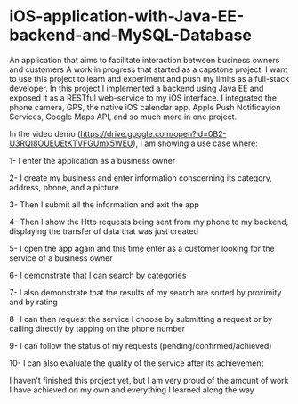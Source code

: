 # iOS-application-with-Java-EE-backend-and-MySQL-Database
An application that aims to facilitate interaction between business owners and customers
A work in progress that started as a capstone project.
I want to use this project to learn and experiment and push my limits as a full-stack developer.
In this project I implemented a backend using Java EE and exposed it as a RESTful web-service to my iOS interface.
I integrated the phone camera, GPS, the native iOS calendar app, Apple Push Notificayion Services, Google Maps API, 
and so much more in one project.


In the video demo (https://drive.google.com/open?id=0B2-U3RQI8OUEUEtKTVFGUmx5WEU), I am showing a use case where: 

1- I enter the application as a business owner

2- I create my business and enter information conscerning its category, address, phone, and a picture

3- Then I submit all the information and exit the app

4- Then I show the Http requests being sent from my phone to my backend, displaying the transfer of data that was just created

5- I open the app again and this time enter as a customer looking for the service of a business owner

6- I demonstrate that I can search by categories

7- I also demonstrate that the results of my search are sorted by proximity and by rating

8- I can then request the service I choose by submitting a request or by calling directly by tapping on the phone number

9- I can follow the status of my requests (pending/confirmed/achieved) 

10- I can also evaluate the quality of the service after its achievement

I haven't finished this project yet, but I am very proud of the amount of work I have achieved on my own 
and everything I learned along the way
